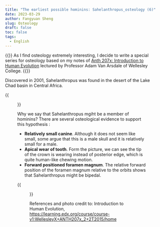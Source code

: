 ```yaml
---
title: "The earliest possible hominins: Sahelanthropus_osteology (6)"
date: 2023-03-29
author: Fangyuan Sheng
slug: Osteology
draft: false
toc: false
tags:
  - English
---
```


{{<block class="info">}}
As I find osteology extremely interesting, I decide to write a special series for osteology based on my notes of [Anth 207x: Introduction to Human Evolution](https://learning.edx.org/course/course-v1:WellesleyX+ANTH207x_2+2T2015/home) lectured by Professor Adam Van Arsdale of Wellesley College. {{<end>}}

Discovered in 2001, Sahelanthropus was found in the desert of the Lake Chad basin in Central Africa.

{{<figure src="https://hellenshengfy.github.io/homini2.jpg">}}
  
Why we say that Sahelanthropus mgiht be a member of hominins?  There are several osteological evidence to support this hypothesis :

- **Relatively small canine**. Although it does not seem like small, some argue that this is a male skull and it is relatively small for a male. 
- **Apical wear of tooth**. Form the picture, we can see the tip of the crown is wearing instead of posterior edge, which is quite human-like chewing motion. 
- **Forward positioned foramen magnum**. The relative forward position of the foramen magnum relative to the orbits shows that Sahelanthropus might be bipedal.
  
{{<figure src="https://hellenshengfy.github.io/homini3.jpg">}}

References and photo credit to: Introduction to Human Evolution, https://learning.edx.org/course/course-v1:WellesleyX+ANTH207x_2+2T2015/home
